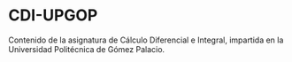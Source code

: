 # CDI-UPGOP
Contenido de la asignatura de Cálculo Diferencial e Integral, impartida en la Universidad Politécnica de Gómez Palacio.
